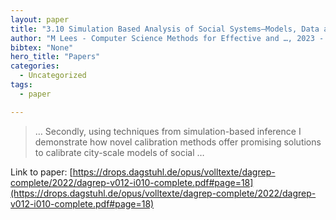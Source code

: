 ```yaml
---
layout: paper
title: "3.10 Simulation Based Analysis of Social Systems–Models, Data and Policy"
author: "M Lees - Computer Science Methods for Effective and …, 2023 - drops.dagstuhl.de"
bibtex: "None"
hero_title: "Papers"
categories:
  - Uncategorized
tags:
  - paper

---
```

>… Secondly, using techniques from simulation-based inference I demonstrate how novel calibration methods offer promising solutions to calibrate city-scale models of social …

Link to paper: [https://drops.dagstuhl.de/opus/volltexte/dagrep-complete/2022/dagrep-v012-i010-complete.pdf#page=18](https://drops.dagstuhl.de/opus/volltexte/dagrep-complete/2022/dagrep-v012-i010-complete.pdf#page=18)



